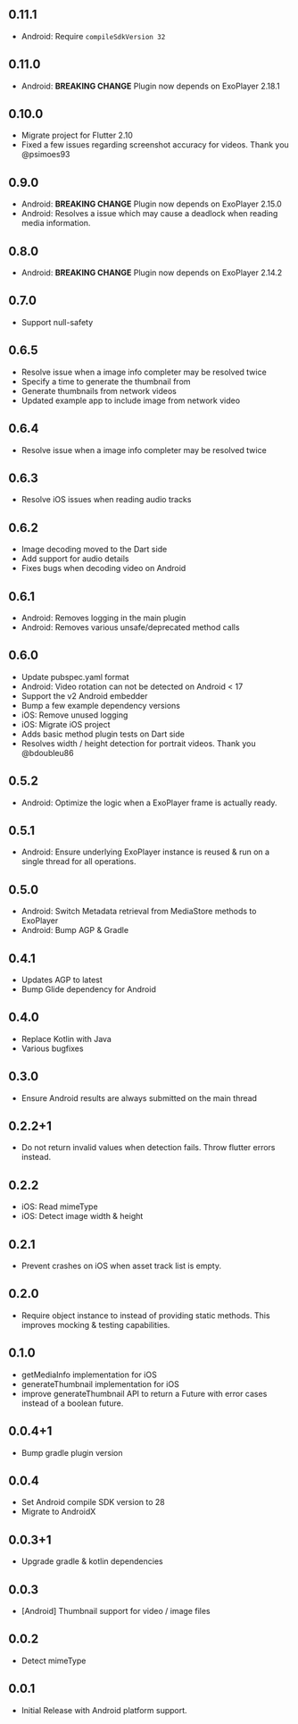 ## 0.11.1

* Android: Require `compileSdkVersion 32`

## 0.11.0

* Android: **BREAKING CHANGE** Plugin now depends on ExoPlayer 2.18.1

## 0.10.0

* Migrate project for Flutter 2.10
* Fixed a few issues regarding screenshot accuracy for videos. Thank you @psimoes93

## 0.9.0

* Android: **BREAKING CHANGE** Plugin now depends on ExoPlayer 2.15.0
* Android: Resolves a issue which may cause a deadlock when reading media information.

## 0.8.0

* Android: **BREAKING CHANGE** Plugin now depends on ExoPlayer 2.14.2

## 0.7.0

* Support null-safety

## 0.6.5

* Resolve issue when a image info completer may be resolved twice
* Specify a time to generate the thumbnail from
* Generate thumbnails from network videos
* Updated example app to include image from network video

## 0.6.4

* Resolve issue when a image info completer may be resolved twice

## 0.6.3

* Resolve iOS issues when reading audio tracks

## 0.6.2

* Image decoding moved to the Dart side
* Add support for audio details
* Fixes bugs when decoding video on Android

## 0.6.1

* Android: Removes logging in the main plugin
* Android: Removes various unsafe/deprecated method calls

## 0.6.0

* Update pubspec.yaml format
* Android: Video rotation can not be detected on Android < 17
* Support the v2 Android embedder
* Bump a few example dependency versions
* iOS: Remove unused logging
* iOS: Migrate iOS project
* Adds basic method plugin tests on Dart side
* Resolves width / height detection for portrait videos. Thank you @bdoubleu86

## 0.5.2

* Android: Optimize the logic when a ExoPlayer frame is actually ready.

## 0.5.1

* Android: Ensure underlying ExoPlayer instance is reused & run on a single thread
  for all operations.

## 0.5.0

* Android: Switch Metadata retrieval from MediaStore methods to ExoPlayer
* Android: Bump AGP & Gradle 

## 0.4.1

* Updates AGP to latest
* Bump Glide dependency for Android

## 0.4.0

* Replace Kotlin with Java 
* Various bugfixes

## 0.3.0

* Ensure Android results are always submitted on the main thread

## 0.2.2+1

* Do not return invalid values when detection fails. Throw flutter errors instead.

## 0.2.2

* iOS: Read mimeType
* iOS: Detect image width & height

## 0.2.1

* Prevent crashes on iOS when asset track list is empty.

## 0.2.0

* Require object instance to instead of providing static methods. This improves
  mocking & testing capabilities.

## 0.1.0

* getMediaInfo implementation for iOS
* generateThumbnail implementation for iOS
* improve generateThumbnail API to return a Future<String> with error cases
  instead of a boolean future.

## 0.0.4+1

* Bump gradle plugin version

## 0.0.4

* Set Android compile SDK version to 28
* Migrate to AndroidX

## 0.0.3+1

* Upgrade gradle & kotlin dependencies

## 0.0.3

* [Android] Thumbnail support for video / image files

## 0.0.2

* Detect mimeType

## 0.0.1

* Initial Release with Android platform support.
